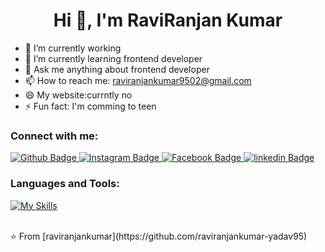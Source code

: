  <h1 align="center">Hi 👋, I'm RaviRanjan Kumar</h1>

- 🔭 I’m currently working 
- 🌱 I’m currently learning frontend developer
- 💬 Ask me anything about frontend developer
- 📫 How to reach me: raviranjankumar9502@gmail.com
- 😄 My website:currntly no
- ⚡ Fun fact: I'm comming to teen
  
### Connect with me:
<div id="badges">
  <a href="https://github.com/raviranjankumar-yadav95">
    <img src="https://img.shields.io/badge/Github-white?style=for-the-badge&logo=Github&logoColor=black" alt="Github Badge"/>
  </a>
   <a href="https://www.instagram.com/ravi165yadav?igsh=bjRoOWFieWM3MGxt">
    <img src="https://img.shields.io/badge/Instagram-purple?style=for-the-badge&logo=instagram&logoColor=white" alt="Instagram Badge"/>
  </a>
   <a href="https://www.facebook.com/share/18q9JCPhSZ/">
    <img src="https://img.shields.io/badge/Facebook-blue?style=for-the-badge&logo=facebook&logoColor=white" alt="Facebook Badge"/>
  </a>
   <a href="https://www.linkedin.com/public-profile/settings?trk=d_flagship3_profile_self_view_public_profile">
    <img src="https://img.shields.io/badge/linkedin-blue?style=for-the-badge&logo=linkedin&logoColor=white" alt="linkedin Badge"/>
  </a>
</div>

### Languages and Tools:
[![My Skills](https://skillicons.dev/icons?i=html,css,js,github,git,react,figma&perline=5)](https://skillicons.dev)


<br>
⭐️ From [raviranjankumar](https://github.com/raviranjankumar-yadav95)
